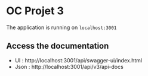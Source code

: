 # OC Projet 3

The application is running on `localhost:3001`

## Access the documentation

- UI : http://localhost:3001/api/swagger-ui/index.html
- Json : http://localhost:3001/api/v3/api-docs
